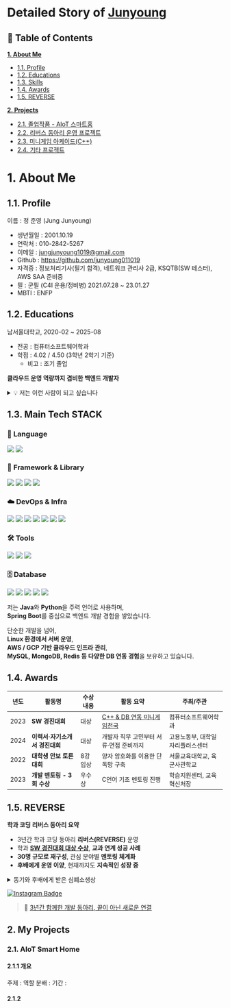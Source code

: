 # Detailed Story of [Junyoung](https://github.com/junyoung011019)
## 📑 Table of Contents
 [**1. About Me**](#1-about-me)
  + [1.1. Profile](#11-profile)
  + [1.2. Educations](#12-educations)
  + [1.3. Skills](#13-main-tech-stack)
  + [1.4. Awards](#14-awards)
  + [1.5. REVERSE](#15-reverse)

 [**2. Projects**](#2-projects)
  + [2.1. 졸업작품 - AIoT 스마트홈](#21-aiot-스마트홈)
  + [2.2. 리버스 동아리 운영 프로젝트](#22-리버스-동아리)
  + [2.3. 미니게임 아케이드(C++)](#23-미니게임-아케이드)
  + [2.4. 기타 프로젝트](#24-기타-프로젝트)


<h1 id="1-about-me">1. About Me</h1>

## 1.1. Profile
이름 : 정 준영 (Jung Junyoung)

  - 생년월일 : 2001.10.19
  - 연락처 : 010-2842-5267
  - 이메일 : jungjunyoung1019@gmail.com
  - Github : https://github.com/junyoung011019
  - 자격증 : 정보처리기사(필기 합격), 네트워크 관리사 2급, KSQTB(SW 테스터), AWS SAA 준비중
  - 필 : 군필 (C4I 운용/정비병) 2021.07.28 ~ 23.01.27
  - MBTI : ENFP

## 1.2. Educations
남서울대학교, 2020-02 ~ 2025-08

  - 전공 : 컴퓨터소프트웨어학과
  - 학점 : 4.02 / 4.50 (3학년 2학기 기준)
    - 비고 : 조기 졸업

**클라우드 운영 역량까지 겸비한 백엔드 개발자**

<details><br>
<summary>💡 저는 이런 사람이 되고 싶습니다</summary>

저는 <strong>클라우드 운영 역량을 갖춘 백엔드 개발자</strong>가 되고 싶습니다.

다양한 교내외 프로젝트를 통해 팀 협업, DB 연동, API 설계 등 백엔드 전반을 직접 경험했습니다.

Spring Boot와 Node.js를 활용해 서비스를 개발했으며,  
실사용자 피드백을 기반으로 요구사항을 반영하고,  
애자일 방식으로 반복 개선하는 개발 사이클을 경험했습니다.

또한 온프레미스 서버의 한계를 체감하며  
클라우드 인프라(AWS, GCP)에 관심을 갖게 되었고,  
대부분의 프로젝트에서 클라우드 서버 구축과 운영을 주도했습니다.

이러한 경험을 바탕으로  
<strong>클라우드 운영 역량을 갖춘 백엔드 개발자</strong>로 성장하고자 합니다.

</details>


## 1.3. Main Tech STACK

### 🔧 Language
<img src="https://img.shields.io/badge/Java-007396?style=flat&logo=java&logoColor=white"/>
<img src="https://img.shields.io/badge/Python-3776AB?style=flat&logo=python&logoColor=white"/>

### 🌱 Framework & Library
<img src="https://img.shields.io/badge/Spring-6DB33F?style=flat&logo=spring&logoColor=white"/>
<img src="https://img.shields.io/badge/SpringBoot-6DB33F?style=flat&logo=springboot&logoColor=white"/>
<img src="https://img.shields.io/badge/Node.js-339933?style=flat&logo=node.js&logoColor=white"/>
<img src="https://img.shields.io/badge/Express-000000?style=flat&logo=express&logoColor=white"/>

### ☁️ DevOps & Infra
<img src="https://img.shields.io/badge/AWS-232F3E?style=flat&logo=amazonaws&logoColor=white"/>
<img src="https://img.shields.io/badge/GCP-4285F4?style=flat&logo=googlecloud&logoColor=white"/>
<img src="https://img.shields.io/badge/Linux-FCC624?style=flat&logo=linux&logoColor=black"/>
<img src="https://img.shields.io/badge/Ubuntu-E95420?style=flat&logo=ubuntu&logoColor=white"/>
<img src="https://img.shields.io/badge/SSH-00BFA6?style=flat&logo=openssh&logoColor=white"/>
<img src="https://img.shields.io/badge/PM2-2B037A?style=flat&logo=pm2&logoColor=white"/>
<img src="https://img.shields.io/badge/Jenkins-D24939?style=flat&logo=jenkins&logoColor=white"/>

### 🛠 Tools
<img src="https://img.shields.io/badge/VSCode-007ACC?style=flat&logo=visualstudiocode&logoColor=white"/>
<img src="https://img.shields.io/badge/IntelliJIDEA-000000?style=flat&logo=intellijidea&logoColor=white"/>
<img src="https://img.shields.io/badge/Postman-FF6C37?style=flat&logo=postman&logoColor=white"/>

### 🗄️ Database
<img src="https://img.shields.io/badge/MySQL-4479A1?style=flat&logo=mysql&logoColor=white"/>
<img src="https://img.shields.io/badge/MongoDB-47A248?style=flat&logo=mongodb&logoColor=white"/>
<img src="https://img.shields.io/badge/Redis-DC382D?style=flat&logo=redis&logoColor=white"/>
<img src="https://img.shields.io/badge/Firebase-FFCA28?style=flat&logo=firebase&logoColor=black"/>
<img src="https://img.shields.io/badge/Oracle-F80000?style=flat&logo=oracle&logoColor=white"/>

<br>

저는 **Java**와 **Python**을 주력 언어로 사용하며,  
**Spring Boot**를 중심으로 백엔드 개발 경험을 쌓았습니다.

단순한 개발을 넘어,  
**Linux 환경에서 서버 운영**,  
**AWS / GCP 기반 클라우드 인프라 관리**,  
**MySQL, MongoDB, Redis 등 다양한 DB 연동 경험**을 보유하고 있습니다.

## 1.4.  Awards


| 년도 | 활동명 | 수상 내용 | 활동 요약 | 주최/주관 |
|------|--------|-----------|------------|------------|
| 2023 | **SW 경진대회** | 대상 | [C++ & DB 연동 미니게임천국](#3-my-projects) | 컴퓨터소프트웨어학과 |
| 2024 | **이력서·자기소개서 경진대회** | 대상 | 개발자 직무 고민부터 서류·면접 준비까지 | 고용노동부, 대학일자리플러스센터 |
| 2022 | **대학생 안보 토론대회** | 8강 입상 | 양자 암호화를 이용한 단독망 구축 | 서울교육대학교, 육군사관학교 |
| 2023 | **개발 멘토링 - 3회 수상** | 우수상 | C언어 기초 멘토링 진행 | 학습지원센터, 교육혁신처장 |


## 1.5. REVERSE
**학과 코딩 리버스 동아리 요약**
- 3년간 학과 코딩 동아리 **리버스(REVERSE)** 운영  
- 학과 **[SW 경진대회 대상 수상](#3-my-projects)**, **교과 연계 성공 사례**  
- **30명 규모로 재구성**, 관심 분야별 **멘토링 체계화**  
- **후배에게 운영 이양**, 현재까지도 **지속적인 성장 중**

<details>
<summary> 동기와 후배에게 받은 심폐소생상 </summary>
<img src="감사장.jpg" width="200px">
</details>


[![Instagram Badge](https://img.shields.io/badge/-Instagram-E4405F?style=flat&logo=instagram&logoColor=white)](https://www.instagram.com/nsu_reverse/)

> 📎 [3년간 함께한 개발 동아리, 끝이 아닌 새로운 연결](./about-club.md)


## 2. My Projects
### 2.1. AIoT Smart Home
#### 2.1.1 개요
주제 : 
역할 분배 : 
기간 : 
#### 2.1.2 

